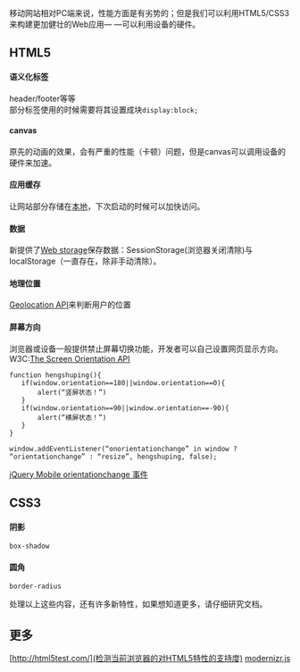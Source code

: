 移动网站相对PC端来说，性能方面是有劣势的；但是我们可以利用HTML5/CSS3来构建更加健壮的Web应用— —可以利用设备的硬件。

## HTML5

#### 语义化标签
header/footer等等<br/>
部分标签使用的时候需要将其设置成块`display:block;`

#### canvas
原先的动画的效果，会有严重的性能（卡顿）问题，但是canvas可以调用设备的硬件来加速。

#### 应用缓存
让网站部分存储在[本地](http://www.w3cfuns.com/blog-5425789-5397631.html)，下次启动的时候可以加快访问。

#### 数据
新提供了[Web storage](http://www.w3cschool.cc/html/html5-webstorage.html)保存数据：SessionStorage(浏览器关闭清除)与localStorage（一直存在，除非手动清除）。

#### 地理位置
[Geolocation API](http://www.w3cschool.cc/html/html5-geolocation.html)来判断用户的位置

#### 屏幕方向
浏览器或设备一般提供禁止屏幕切换功能，开发者可以自己设置网页显示方向。<br/>
W3C:[The Screen Orientation API](http://www.w3.org/TR/screen-orientation/)<br/>
````
function hengshuping(){
   if(window.orientation==180||window.orientation==0){
       alert(“竖屏状态！”)
   }
   if(window.orientation==90||window.orientation==-90){
       alert(“横屏状态！”)
   }
}

window.addEventListener(“onorientationchange” in window ? “orientationchange” : “resize”, hengshuping, false);
````
[jQuery Mobile orientationchange 事件](http://www.w3cschool.cc/jquerymobile/event-orientationchange.html)



## CSS3

#### 阴影
`box-shadow`

#### 圆角
`border-radius`


处理以上这些内容，还有许多新特性，如果想知道更多，请仔细研究文档。<br/>


## 更多
[http://html5test.com/](检测当前浏览器的对HTML5特性的支持度)
[modernizr.js ](兼容检测库)